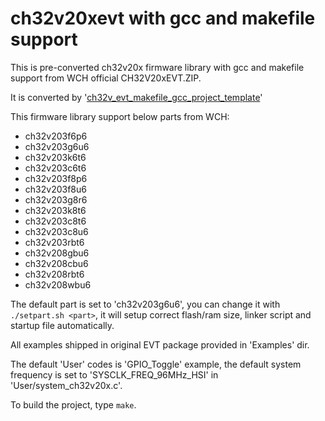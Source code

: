 # ch32v20xevt with gcc and makefile support

This is pre-converted ch32v20x firmware library with gcc and makefile support from WCH official CH32V20xEVT.ZIP. 

It is converted by '[ch32v_evt_makefile_gcc_project_template](https://github.com/cjacker/ch32v_evt_makefile_gcc_project_template)'

This firmware library support below parts from WCH:

- ch32v203f6p6
- ch32v203g6u6
- ch32v203k6t6
- ch32v203c6t6
- ch32v203f8p6
- ch32v203f8u6
- ch32v203g8r6
- ch32v203k8t6
- ch32v203c8t6
- ch32v203c8u6
- ch32v203rbt6
- ch32v208gbu6
- ch32v208cbu6
- ch32v208rbt6
- ch32v208wbu6

The default part is set to 'ch32v203g6u6', you can change it with `./setpart.sh <part>`, it will setup correct flash/ram size, linker script and startup file automatically.

All examples shipped in original EVT package provided in 'Examples' dir.

The default 'User' codes is 'GPIO_Toggle' example, the default system frequency is set to 'SYSCLK_FREQ_96MHz_HSI' in 'User/system_ch32v20x.c'.


To build the project, type `make`.

